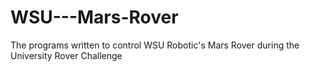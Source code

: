 # WSU---Mars-Rover
The programs written to control WSU Robotic's Mars Rover during the University Rover Challenge
